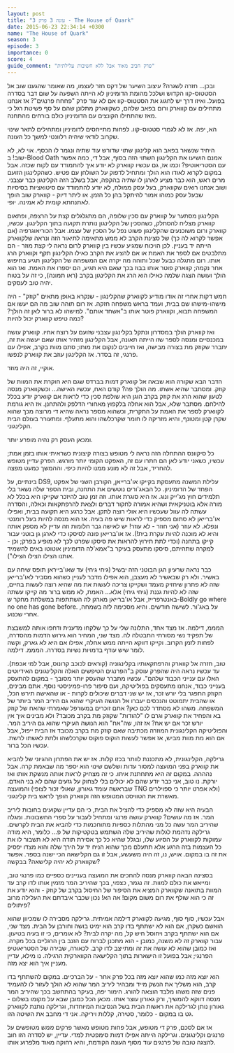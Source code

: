```yaml
---
layout: post
title: "עונה 3 פרק 3 - The House of Quark"
date: 2015-06-23 22:34:14 +0300
name: "The House of Quark"
season: 3
episode: 3
importance: 0
score: 4
guide_comment: "פרק חביב מאוד אבל ללא חשיבות עלילתית"
---
```

ובכן... חזרה לשגרה? עיצוב השיער של דקס חזר לעצמו, מה שאומר שהגענו שוב אל הסטטוס-קוו הקדוש ושלכל מהומת הדומיניון לא הייתה השפעה על שום דבר בסדרה בפועל. ואיזו דרך יש לחגוג את הסטטוס-קוו אם לא עוד פרק "פחחח פרנגים"? אז אנחנו מתחילים עם קווארק ורום בפאב שלהם, כשקווארק מתלונן שהם על סף פשיטת רגל כי מאז שהתחילו הקונצים עם הדומיניון כולם בורחים מהתחנה.

הא, יפה. אז לא לגמרי סטטוס-קוו. לפחות מתייחסים לדומיניון ומתחילים לתאר שינוי שקרוב לודאי שיהיה רלוונטי למשך כל העונה.

היחיד שנשאר בפאב הוא קלינגון שתוי שדורש עוד שתיה ונגמר לו הכסף. אוי לא, לא שוב! ב-Blood Oath אמנם הושיעו את הקלינגון השתוי הזה בסוף, אבל די, כמה אפשר עם הסטריאוטיפ? וכמו אז, גם עכשיו קווארק לא יודע איך להתמודד עם לקוח שכזה. אבל במקום לקרוא לאודו הוא הולך ומתחיל לדפוק על השולחן עם פטיש. כשהקלינגון הזועם מרים ראש, הוא כבר מציע לארגן לו שתיה בהקפה, אבל בשלב הזה הקלינגון כבר עצבני. ושוב אנחנו רואים שקווארק, בעל עסק ממולח, לא יודע להתמודד עם סיטואציות בסיסיות שבעל עסק כמוהו אמור להיתקל בהן כל הזמן. או ליתר דיוק - קווארק שוב הופך לאתנחתא קומית לא אמינה. יופי.

הקלינגון מסתער על קווארק עם סכין שלופה, הם מתגלגלים קצת על הרצפה, ופתאום קווארק מצליח להסתלק, כשהסכין של הקלינגון נותרת תקועה בתוך הקלינגון. עכשיו, קווארק ורום משוכנעים שהקלינגון פשוט נפל על הסכין של עצמו. אבל הכוריאוגרפיה (אם אפשר לקרוא לה כך) של סצינת הקרב לא ממש מתאימה לתיאור הזה ונראה שלקווארק הייתה יד בעניין. לכן הויכוח שמגיע עכשיו בין קווארק לרום נראה לי קצת מוזר - הם מתלבטים אם לספר את האמת או אם להציג את הקרב כאילו הקלינגון תקף וקווארק הרג אותו. רום מתגלה כבעל שכל ותוהה מה יקרה אם המשפחה של הקלינגון תגיע בחיפוש אחר נקמה; קווארק פוטר אותו בבוז בכך שאם היא תגיע, הם יספרו את האמת. ואז הוא הולך ועושה הצגה שלמה כאילו הוא הרג את הקלינגון בקרב (ראו תמונה), כי זה על בטוח יהיה טוב לעסקים.

חמש דקות אחרי זה אודו מודיע לקווארק שהקלינגון - שנקרא באופן מתאים "קוזק" - היה מישהו-מישהו שם בבית, ועמד בראש משפחה חזקה. אז רום תוהה שוב מה הם יעשו אם המשפחה תבוא, וקווארק פוטר אותו ב"אשחד אותם". למישהו לא ברור לאן זה הולך? כמה טיפש קווארק יכול להיות?

ואז קווארק הולך במסדרון ונתקל בקלינגון עצבני שזועם על רוצח אחיו. קווארק עושה במכנסיים ומנסה לספר שזו הייתה תאונה, אבל הקלינגון מזהיר אותו שאם יעשה את זה, יתברר שקוזק מת בצורה מבישה, ואז חייבים לנקום את מותו; סתם מוות בקרב, אפילו עם פרנגי, זה בסדר. אז הקלינגון עוזב את קווארק לנפשו.

אוקיי, זה היה מוזר.

הדבר הבא שקורה הוא שבאה אל קווארק דמות בברדס שגם היא חוקרת את המוות של קוזק. ומסתבר שהיא אשתו. מה הולך פה? קודם האח, עכשיו האישה... וכשקווארק מנסה לטעון שהוא הרג את קוזק בקרב הוגן היא שולפת סכין כדי לראות אם קווארק יודע בכלל להילחם. מסתבר שלא, אבל הוא אחלה בלקפוץ מאחורי הדלפק ולהתחנן. אז היא גורמת לקווארק לספר את האמת על התקרית, וכשהוא מספר נראה שהיא די מרוצה מכך שהוא שקרן קטן ומטונף, והיא מזריקה לו חומר שקרכלשהו והוא מתעלף. ומתעורר בעולם הבית הקלינגוני.

ומכאן העסק רק נהיה מופרע יותר.

כל סיקוונס ההתחלה הזה נראה לי מטופש בצורה קיצונית כשראיתי אותו בזמן אמת; עכשיו, כשאני יודע לאן הם חתרו עם זה, האפקט הקומי יותר מורגש. הפרק עדיין מטופש להחריד, אבל זה לא מונע ממנו להיות כיפי. וההמשך כמעט מפצה.

בינתיים, על DS9, עלילת המשנה מתעסקת בקייקו או'ברייאן, הקורבן השני של אפקט הפחד של הדומיניון. כל הבאג'ורים נוטשים את התחנה, ובית הספר שלה נשאר בלי תלמידים חוץ מג'ייק ונוג. אז היא סוגרת אותו. וזה זמן טוב להיזכר שקייקו היא בכלל לא מורה אלא בוטניקאית ושהיא אמורה לחקור דברים ולצאת להרפתקאות וכאלה, והסדרה עשתה לה עוול שעכשיו היא אולי רוצה לתקן. אבל כרגע היא תקועה בבית, ואפילו או'ברייאן לא סתום מספיק כדי לראות שיש פה בעיה. אז הוא מנסה להיות בעל רומנטי ונפלא. לא עוזר (אני חוזר - לא עוזר! יש לאישה גבר חלומות וזה עדיין לא מספק אותה והיא לא מוכנה להיות עקרת בית!). אז או'ברייאן פונה לסיסקו כדי לארגן גן בוטני עבור קייקו בתחנה (וכדי לתת תירוץ להראות את סיסקו שפרט לכך לא מופיע בפרק; וכן - למקרה שתהיתם, סיסקו מתעסק בעיקר ב"אמא'לה הדומיניון אוטוטו באים להשמיד אותנו הצילו הצילו הצילו").

כבר נראה שרעיון הגן הבוטני הזה יבשיל (גיחי גיחי) עד שאו'בייראן תופס שיחה עם באשיר. ולא רק שבאשיר לא מעצבן, הוא אפילו מדבר לעניין כשהוא מסביר לאו'ברייאן שזה לא פתרון שיחזיק מעמד ושקייקו צריכה לעשות את מה שהיא רוצה לעשות בחיים, שזה לא להיות גננת (גיחי גיחי) אלא... האמת, לא ממש ברור מה קייקו עשתה באנטרפרייז, אבל או'ברייאן מארגן לה השתתפות במשלחת מחקר ש-Boldly go where no one has gone before. על באג'ור. לשישה חודשים. והיא מסכימה לזה בשמחה, אחרי שכנוע.

המממ, דילמה. אז מצד אחד, התלונה שלי על כך שלקחו מדענית ודחפו אותה למשבצת של תפקיד נשי מסורתי התבטלה לה. מצד שני, המחיר הוא גירוש הדמות מהסדרה, לפחות לזמן הקרוב. וקייקו דווקא הייתה ממש אחלה, אפילו אם היא לא גארק, וקשה לומר שיש עודף בדמויות נשיות בסדרה. המממ. דילמה.

טוב, חזרה אל קווארק והרפתקאותיו בקלינגוניה (קוראים לכוכב קרונוס, אבל למי אכפת). עד עכשיו נראה היה שהפרק עוסק ב"הפרנגים הטיפשים האלה והקלינגונים האידיוטים האלו עם ענייני הכבוד שלהם". עכשיו מתברר שהעסק יותר מסובך - במקום להתעסק בענייני כבוד, אנחנו מתעסקים בפוליטיקה, ועם סיפור פרו-פמיניסטי נוסף. אתם מבינים, הקוזק התפגר בלי יורש זכר, אז יש שני דברים שיכולים לקרות - או שהאישה תירש הכל, או שהבית יתמוטט והנכסים יעברו אל הנושה העיקרי שהוא גם היריב המר ביותר של המשפחה. משהו לא מסתדר לכם כאן? אתם זוכרים במעורפל שאמרתי שהאח של קוזק בא והפחיד את קווארק וגרם לו "להודות" שקוזק מת בקרב מכובד? ולא מבינים איך אין יורש זכר אם יש אח? אז זהו, שה"אח" הוא הנושה העיקרי שהוא גם היריב המר. והפוליטיקה הקלינגונית המוזרה מכתיבה שאם קוזק מת בקרב מכובד אז הבית ייפול, אבל אם הוא מת מוות מביש, אז אפשר לעשות הוקוס פוקוס שקרכלשהו ולתת לאשתו לרשת. עכשיו הכל ברור.

גרילקה, הקלינגונית, לא מתכננת לוותר בכזו קלות. אז יש את הפתרון ההגיוני של להביא את קווארק בפני המועצה למסור עדות ושלשם שינוי הוא יספר מה שבאמת קרה. אבל נהההה. במקום זה היא מתחתנת איתו. כי זה מצחיק לראות אותה מנשקת אותו ואז יורקת. נו טוב, אני כבר יודע שהם לא יכולים בלי לצחוק על גזעים שהם לא בני האדם. והמועצה (שבראשה עומד גאורון, שאולי זכור לצופי TNG ולא אפרט יותר כי ספוילרים) מאשרת את הטוויסט המטופש הזה וקווארק הופך לראש בית קלינגוני.

הבעיה היא שזה לא מספיק כדי להציל את הבית, כי הם עדיין שקועים בחובות ליריב המר. אז מה עושים? קווארק עושה פרנגי ומתחיל לעבור על ספרי החשבונות. ומגלה שהיריב המר עשה כל מני מהתלות כספיות מתוחכמות כדי להביא את הבית לקרשים. גרילקה נדהמת לגלות שהיריב שלה השתמש בטקטיקות של פ... כלומר, היא מודה עמוקות לקווארק על הסיוע שלו, ובגלל שהיא כל כך אסירת תודה היא לא תשבור לו את כל העצמות בזה הרגע אלא תתעלם מכך שהוא הניח יד על הירך שלה והוא מצדו יפסיק את זה בו במקום. אויש, נו, זה היה משעשע, אבל זו גם הקלישאה הכי ישנה בספר. אפשר שקווארק לא יהיה קלישאה? בבקשה?

בסצינה הבאה קווארק מנסה להחכים את המועצה בעניינים כספיים כמו פרנגי טוב, ומייאש את כולם למוות. זה נגמר, כצפוי, בכך שהיריב המר מזמין אותו לדו קרב עד המוות בתואנה שקווארק המציא את הסיפור של החיסול בקרב של קוזק - והוא יודע את זה כי הוא שולף את רום משום מקום! אה הא! נכון שכבר איבדתם את העלילה מרוב פיתולים?

אבל עכשיו, סוף סוף, מגיעה לקווארק דילמה אמיתית. גרילקה מסבירה לו שמכיוון שהוא הואשם כשקרן, אם הוא לא ישתתף בדו קרב הוא ימיט בושה וחורבן על הבית. מצד שני, אם הוא ישתתף בקרב ויחוסל חיש קל, מה יקרה לבית? לא אומרים, כי זו בעיה בטיעון. עבור קווארק זה לא משנה, כמובן - הוא מתכנן לברוח עם הזנב בין הרגליים בכל מקרה. ואז כמובן שהוא לא עושה את זה ומתייצב לדו קרב. לכאורה, שבירה של הסטריאוטיפ הפרנגי; אבל בפועל זו הישארות בתוך הקלישאה הקווארקית הרגילה. נו מילא, עדיין מעניין איך הוא יצא מזה.

הוא יוצא מזה כמו שהוא יוצא מזה בכל פרק אחר - על הברכיים. במקום להשתתף בדו קרב, הוא משליך את הנשק מייד ומבהיר ליריב המר שהוא לא הולך לעזור לו להעמיד פנים שזה משהו מלבד הוצאה להורג. הימור יפה, בעיקר בהתחשב בכך שהיריב המר מנסה דווקא להמשיך, ורק גאורון עוצר אותו. מכאן הכל כמובן שבא על מקומו בשלום - גאורון נותן לגרילקה את ראשות הבית בשל הנסיבות המיוחדות, וגרילקה נותנת לקווארק גט בו במקום - כלומר, סטירה, קללות ויריקה. אני די מחבב את השיטה הזו.

אז אם לסכם, פרק די מטופש, אבל פחות מטופש מאשר פרקים *ממש* מטופשים על פרנגים וקלינגונים. וגרילקה הייתה אפילו דמות סימפטית למדי. עדיין, יש לסדרה הזו חוב להצגה טובה של פרנגים עוד מסוף העונה הקודמת, והיא רחוקה מאוד מלפרוע אותו.
